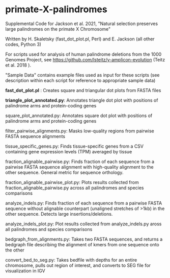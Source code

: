 # primate-X-palindromes


Supplemental Code for Jackson et al. 2021, "Natural selection preserves large palindromes on the primate X Chromosome"

Written by H. Skaletsky (fast_dot_plot.pl, Perl) and E. Jackson (all other codes, Python 3)

For scripts used for analysis of human palindrome deletions from the 1000 Genomes Project, see https://github.com/lsteitz/y-amplicon-evolution (Teitz et al. 2018 ). 

"Sample Data" contains example files used as input for these scripts (see description within each script for reference to appropriate sample data)


**fast_dot_plot.pl** :  Creates square and triangular dot plots from FASTA files

**triangle_plot_annotated.py**:  Annotates triangle dot plot with positions of palindrome arms and protein-coding genes

square_plot_annotated.py:  Annotates square dot plot with positions of palindrome arms and protein-coding genes

filter_pairwise_alignments.py:  Masks low-quality regions from pairwise FASTA sequence alignments

tissue_specific_genes.py:  Finds tissue-specific genes from a CSV containing gene expression levels (TPM) averaged by tissue

fraction_alignable_pairwise.py:  Finds fraction of each sequence from a pairwise FASTA sequence alignment with high-quality alignment to the other sequence.  General metric for sequence orthology.

fraction_alignable_pairwise_plot.py:  Plots results collected from fraction_alignable_pairwise.py across all palindromes and species comparisons

analyze_indels.py:  Finds fraction of each sequence from a pairwise FASTA sequence without alignable counterpart (unaligned stretches of >1kb) in the other sequence. Detects large insertions/deletions.

analyze_indels_plot.py:  Plot results collected from analyze_indels.py aross all palindromes and species comparisons

bedgraph_from_alignments.py:  Takes two FASTA sequences, and returns a bedgraph file describing the alignment of kmers from one sequence onto the other

convert_bed_to_seg.py:  Takes bedfile with depths for an entire chromosome, pulls out region of interest, and converts to SEG file for visualization in IGV
